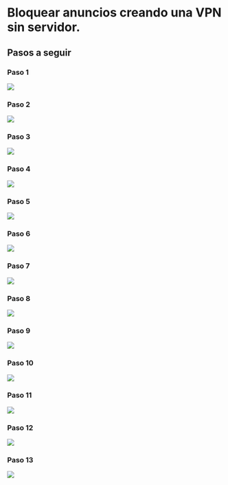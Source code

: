 # Bloquear anuncios creando una VPN sin servidor.
## Pasos a seguir
### Paso 1
![](assets/vpn-adblock-tailscale/Screenshot_20240808_162051_Chrome.jpg)
### Paso 2
![](assets/vpn-adblock-tailscale/Screenshot_20240808_160230_Chrome.jpg)
### Paso 3
![](assets/vpn-adblock-tailscale/Screenshot_20240808_160247_Chrome.jpg)
### Paso 4
![](assets/vpn-adblock-tailscale/Screenshot_20240808_160307.jpg)
### Paso 5
![](assets/vpn-adblock-tailscale/Screenshot_20240808_160322_Chrome.jpg)
### Paso 6
![](assets/vpn-adblock-tailscale/Screenshot_20240808_160353_Chrome.jpg)
### Paso 7
![](assets/vpn-adblock-tailscale/Screenshot_20240808_160405_Chrome.jpg)
### Paso 8
![](assets/vpn-adblock-tailscale/Screenshot_20240808_160411_Chrome.jpg)
### Paso 9
![](assets/vpn-adblock-tailscale/Screenshot_20240808_160421_Chrome.jpg)
### Paso 10
![](assets/vpn-adblock-tailscale/Screenshot_20240808_160428_Chrome.jpg)
### Paso 11
![](assets/vpn-adblock-tailscale/Screenshot_20240808_160433_Chrome.jpg)
### Paso 12
![](assets/vpn-adblock-tailscale/Screenshot_20240808_160445_Chrome.jpg)
### Paso 13
![](assets/vpn-adblock-tailscale/Screenshot_20240808_160502_Chrome.jpg)
